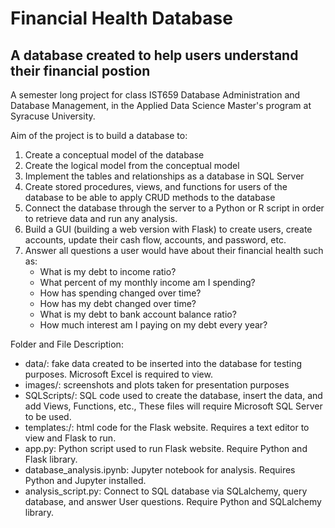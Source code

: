 # Financial Health Database

## A database created to help users understand their financial postion

A semester long project for class IST659 Database Administration and Database Management, in the Applied Data Science Master's program at Syracuse University.

Aim of the project is to build a database to:
1. Create a conceptual model of the database
2. Create the logical model from the conceptual model
3. Implement the tables and relationships as a database in SQL Server
4. Create stored procedures, views, and functions for users of the database to be able to apply CRUD methods to the database
5. Connect the database through the server to a Python or R script in order to retrieve data and run any analysis.
6. Build a GUI (building a web version with Flask) to create users, create accounts, update their cash flow, accounts, and password, etc.
7. Answer all questions a user would have about their financial health such as:
 	* What is my debt to income ratio?
 	* What percent of my monthly income am I spending?
 	* How has spending changed over time?
 	* How has my debt changed over time?
 	* What is my debt to bank account balance ratio?
 	* How much interest am I paying on my debt every year?

Folder and File Description:
- data/: fake data created to be inserted into the database for testing purposes. Microsoft Excel is required to view.
- images/: screenshots and plots taken for presentation purposes
- SQLScripts/: SQL code used to create the database, insert the data, and add Views, Functions, etc., These files will require Microsoft SQL Server to be used.
- templates:/: html code for the Flask website. Requires a text editor to view and Flask to run.
- app.py: Python script used to run Flask website. Require Python and Flask library.
- database_analysis.ipynb: Jupyter notebook for analysis. Requires Python and Jupyter installed.
- analysis_script.py: Connect to SQL database via SQLalchemy, query database, and answer User questions. Require Python and SQLalchemy library. 

